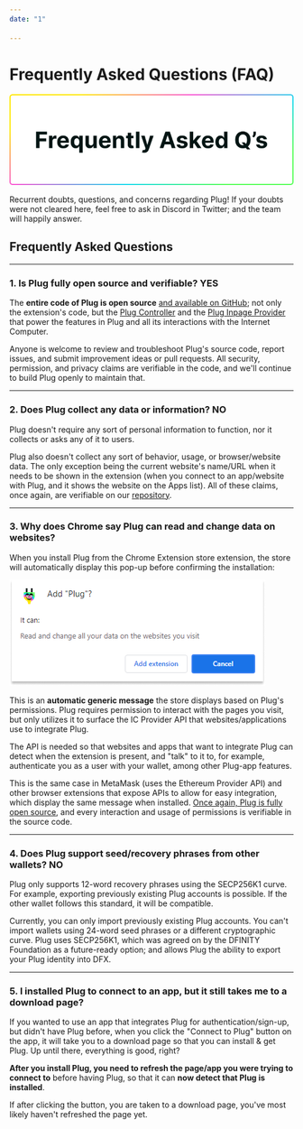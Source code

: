 ```yaml
---
date: "1"

---
```

# Frequently Asked Questions (FAQ)

![](imgs/faq.png)

Recurrent doubts, questions, and concerns regarding Plug! If your doubts were not cleared here, feel free to ask in Discord in Twitter; and the team will happily answer.

## Frequently Asked Questions

---

### 1. Is Plug fully open source and verifiable? **YES**

The **entire code of Plug is open source** [and available on GitHub](https://github.com/Psychedelic/plug); not only the extension's code, but the [Plug Controller](https://github.com/Psychedelic/plug-controller) and the [Plug Inpage Provider](https://github.com/Psychedelic/plug-inpage-provider) that power the features in Plug and all its interactions with the Internet Computer.

Anyone is welcome to review and troubleshoot Plug's source code, report issues, and submit improvement ideas or pull requests. All security, permission, and privacy claims are verifiable in the code, and we'll continue to build Plug openly to maintain that.

---

### 2. Does Plug collect any data or information? **NO**

Plug doesn't require any sort of personal information to function, nor it collects or asks any of it to users. 

Plug also doesn't collect any sort of behavior, usage, or browser/website data. The only exception being the current website's name/URL when it needs to be shown in the extension (when you connect to an app/website with Plug, and it shows the website on the Apps list). All of these claims, once again, are verifiable on our [repository](https://github.com/Psychedelic/plug).

---

### 3. Why does Chrome say Plug can read and change data on websites?

When you install Plug from the Chrome Extension store extension, the store will automatically display this pop-up before confirming the installation:

![](imgs/read.png)

This is an **automatic generic message** the store displays based on Plug's permissions. Plug requires permission to interact with the pages you visit, but only utilizes it to surface the IC Provider API that websites/applications use to integrate Plug.

The API is needed so that websites and apps that want to integrate Plug can detect when the extension is present, and "talk" to it to, for example, authenticate you as a user with your wallet, among other Plug-app features.

This is the same case in MetaMask (uses the Ethereum Provider API) and other browser extensions that expose APIs to allow for easy integration, which display the same message when installed. [Once again, Plug is fully open source](https://github.com/Psychedelic/plug), and every interaction and usage of permissions is verifiable in the source code.

---

### 4. Does Plug support seed/recovery phrases from other wallets? **NO**

Plug only supports 12-word recovery phrases using the SECP256K1 curve. For example, exporting previously existing Plug accounts is possible. If the other wallet follows this standard, it will be compatible.

Currently, you can only import previously existing Plug accounts. You can't import wallets using 24-word seed phrases or a different cryptographic curve.  Plug uses SECP256K1, which was agreed on by the DFINITY Foundation as a future-ready option; and allows Plug the ability to export your Plug identity into DFX.

---

### 5. I installed Plug to connect to an app, but it still takes me to a download page?

If you wanted to use an app that integrates Plug for authentication/sign-up, but didn't have Plug before, when you click the "Connect to Plug" button on the app, it will take you to a download page so that you can install & get Plug. Up until there, everything is good, right?

**After you install Plug, you need to refresh the page/app you were trying to connect to** before having Plug, so that it can **now detect that Plug is installed**.

If after clicking the button, you are taken to a download page, you've most likely haven't refreshed the page yet.